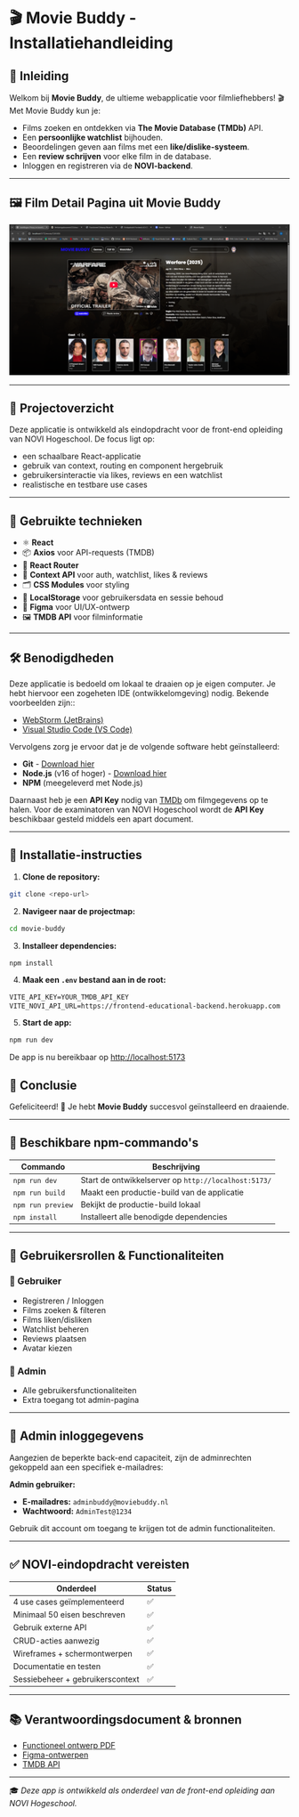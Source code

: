 # 🎬 Movie Buddy - Installatiehandleiding

## 📌 Inleiding
Welkom bij **Movie Buddy**, de ultieme webapplicatie voor filmliefhebbers! 🎬
Met Movie Buddy kun je:
- Films zoeken en ontdekken via **The Movie Database (TMDb)** API.
- Een **persoonlijke watchlist** bijhouden.
- Beoordelingen geven aan films met een **like/dislike-systeem**.
- Een **review schrijven** voor elke film in de database.
- Inloggen en registreren via de **NOVI-backend**.

---

## 🖼️ Film Detail Pagina uit Movie Buddy
![screenshot-detailpage.png](src/assets/images/screenshot-detailpage.png)

---

## 🚀 Projectoverzicht

Deze applicatie is ontwikkeld als eindopdracht voor de front-end opleiding van NOVI Hogeschool. De focus ligt op:
- een schaalbare React-applicatie
- gebruik van context, routing en component hergebruik
- gebruikersinteractie via likes, reviews en een watchlist
- realistische en testbare use cases

---

## 🧰 Gebruikte technieken

- ⚛️ **React**
- 📦 **Axios** voor API-requests (TMDB)
- 🧭 **React Router**
- 🧠 **Context API** voor auth, watchlist, likes & reviews
- 🗂 **CSS Modules** voor styling
- 🔐 **LocalStorage** voor gebruikersdata en sessie behoud
- 📐 **Figma** voor UI/UX-ontwerp
- 🖼️ **TMDB API** voor filminformatie

---

## 🛠️ Benodigdheden

Deze applicatie is bedoeld om lokaal te draaien op je eigen computer.
Je hebt hiervoor een zogeheten IDE (ontwikkelomgeving) nodig. Bekende voorbeelden zijn::

- [WebStorm (JetBrains)](https://www.jetbrains.com/webstorm/)
- [Visual Studio Code (VS Code)](https://code.visualstudio.com/)

Vervolgens zorg je ervoor dat je de volgende software hebt geïnstalleerd:

- **Git** - [Download hier](https://git-scm.com/)
- **Node.js** (v16 of hoger) - [Download hier](https://nodejs.org/)
- **NPM** (meegeleverd met Node.js)

Daarnaast heb je een **API Key** nodig van [TMDb](https://www.themoviedb.org/) om filmgegevens op te halen.
Voor de examinatoren van NOVI Hogeschool wordt de **API Key** beschikbaar gesteld middels een apart document.

---

## 🔧 Installatie-instructies

1. **Clone de repository:**

```bash
git clone <repo-url>
```

2. **Navigeer naar de projectmap:**

```bash
cd movie-buddy
```

3. **Installeer dependencies:**

```bash
npm install
```

4. **Maak een `.env` bestand aan in de root:**

```env
VITE_API_KEY=YOUR_TMDB_API_KEY
VITE_NOVI_API_URL=https://frontend-educational-backend.herokuapp.com
```

5. **Start de app:**

```bash
npm run dev
```

De app is nu bereikbaar op [http://localhost:5173](http://localhost:5173)

## 🎯 Conclusie
Gefeliciteerd! 🎉 Je hebt **Movie Buddy** succesvol geïnstalleerd en draaiende.

---

## 📜 Beschikbare npm-commando's

| Commando       | Beschrijving |
|---------------|-------------|
| `npm run dev` | Start de ontwikkelserver op `http://localhost:5173/` |
| `npm run build` | Maakt een productie-build van de applicatie |
| `npm run preview` | Bekijkt de productie-build lokaal |
| `npm install` | Installeert alle benodigde dependencies |

---

## 👥 Gebruikersrollen & Functionaliteiten

### 🔹 Gebruiker
- Registreren / Inloggen
- Films zoeken & filteren
- Films liken/disliken
- Watchlist beheren
- Reviews plaatsen
- Avatar kiezen

### 🔸 Admin
- Alle gebruikersfunctionaliteiten
- Extra toegang tot admin-pagina

---

## 🔐 Admin inloggegevens

Aangezien de beperkte back-end capaciteit, zijn de adminrechten gekoppeld aan een specifiek e-mailadres:

**Admin gebruiker:**
- **E-mailadres:** `adminbuddy@moviebuddy.nl`
- **Wachtwoord:** `AdminTest@1234`

Gebruik dit account om toegang te krijgen tot de admin functionaliteiten.

---

## ✅ NOVI-eindopdracht vereisten

| Onderdeel                         | Status |
|----------------------------------|--------|
| 4 use cases geïmplementeerd     | ✅     |
| Minimaal 50 eisen beschreven    | ✅     |
| Gebruik externe API             | ✅     |
| CRUD-acties aanwezig            | ✅     |
| Wireframes + schermontwerpen    | ✅     |
| Documentatie en testen          | ✅     |
| Sessiebeheer + gebruikerscontext | ✅     |

---

## 📚 Verantwoordingsdocument & bronnen

- [Functioneel ontwerp PDF](./Functioneel%20Ontwerp%20Movie%20Buddy.pdf)
- [Figma-ontwerpen](https://www.figma.com/)
- [TMDB API](https://www.themoviedb.org/documentation/api)

---

🎓 *Deze app is ontwikkeld als onderdeel van de front-end opleiding aan NOVI Hogeschool.*